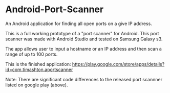 Android-Port-Scanner
====================

An Android application for finding all open ports on a give IP address.

This is a full working prototype of a "port scanner" for Android. This port scanner was made with Android Studio and tested on Samsung Galaxy s3.

The app allows user to input a hostname or an IP address and then scan a range of up to 100 ports. 

This is the finished application:
https://play.google.com/store/apps/details?id=com.timashton.aportscanner

Note: There are significant code differences to the released port scannner listed on google play (above).
